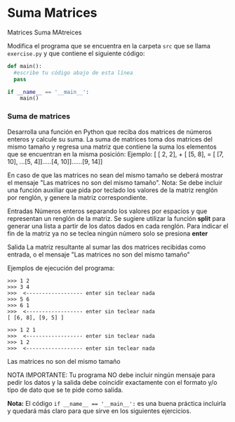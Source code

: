 # Suma Matrices
Matrices Suma MAtreices

Modifica el programa que se encuentra en la carpeta `src` que se llama `exercise.py` y que contiene el siguiente código:

```python
def main():
  #escribe tu código abajo de esta línea
  pass

if __name__ == '__main__':
    main()
```

<h3>Suma de matrices</h3>
Desarrolla una función en Python que reciba dos matrices de números enteros y calcule su suma.
La suma de matrices toma dos matrices del mismo tamaño y regresa una matriz que contiene la suma los elementos que se encuentran en la misma posición:
Ejemplo:
 [ [ 2,   2], + [ [5,  8],  = [ [7, 10],
...[5,    4]].....[4, 10]]......[9, 14]]

En caso de que las matrices no sean del mismo tamaño se deberá mostrar el mensaje "Las matrices no son del mismo tamaño". 
Nota: Se debe incluir una función auxiliar que pida por teclado los valores de la matriz renglón por renglón, y genere la matriz correspondiente.

Entradas 
Números enteros separando los valores por espacios y que representan un renglón de la matriz.
Se sugiere utilizar la función <b>split</b> para generar una lista a partir de los datos dados en cada renglón. Para indicar el fin de la matriz ya no se teclea ningún número solo se presiona <b>enter</b>

Salida
La matriz resultante al sumar las dos matrices recibidas como entrada, o  el mensaje "Las matrices no son del mismo tamaño"

Ejemplos de ejecución del programa:
```
>>> 1 2
>>> 3 4
>>>  <------------------ enter sin teclear nada
>>> 5 6
>>> 6 1
>>>  <------------------ enter sin teclear nada
[ [6, 8], [9, 5] ]

>>> 1 2 1
>>>  <------------------ enter sin teclear nada
>>> 1 2
>>>  <------------------ enter sin teclear nada
```
Las matrices no son del mismo tamaño

NOTA IMPORTANTE: Tu programa NO debe incluir ningún mensaje para pedir los datos y la salida debe coincidir exactamente con el formato y/o tipo de dato que se te pide como salida.

**Nota:** El código `if __name__ == '__main__':` es una buena práctica incluirla y quedará más claro para que sirve en los siguientes ejercicios.